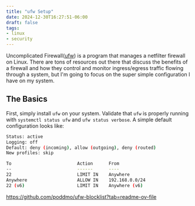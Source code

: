 ```yaml
---
title: "ufw Setup"
date: 2024-12-30T16:27:51-06:00
draft: false
tags:
- linux
- security
---
```


Uncomplicated Firewall([ufw][]) is a program that manages a netfilter firewall
on Linux. There are tons of resources out there that discuss the benefits of a
firewall and how they control and monitor ingress/egress traffic flowing through
a system, but I'm going to focus on the super simple configuration I have on my
system.

## The Basics

First, simply install `ufw` on your system. Validate that `ufw` is properly
running with `systemctl status ufw` and `ufw status verbose`. A simple default
configuration looks like:

```bash
Status: active
Logging: off
Default: deny (incoming), allow (outgoing), deny (routed)
New profiles: skip

To                         Action      From
--                         ------      ----
22                         LIMIT IN    Anywhere                  
Anywhere                   ALLOW IN    192.168.0.0/24            
22 (v6)                    LIMIT IN    Anywhere (v6)
```

https://github.com/poddmo/ufw-blocklist?tab=readme-ov-file

[ufw]: https://wiki.archlinux.org/title/Uncomplicated_Firewall
